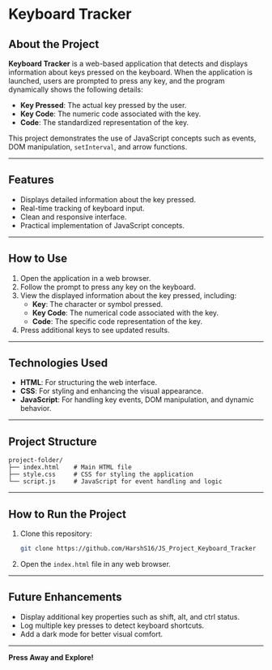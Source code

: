 # Keyboard Tracker

## About the Project

**Keyboard Tracker** is a web-based application that detects and displays information about keys pressed on the keyboard. When the application is launched, users are prompted to press any key, and the program dynamically shows the following details:
- **Key Pressed**: The actual key pressed by the user.
- **Key Code**: The numeric code associated with the key.
- **Code**: The standardized representation of the key.

This project demonstrates the use of JavaScript concepts such as events, DOM manipulation, `setInterval`, and arrow functions.

---

## Features
- Displays detailed information about the key pressed.
- Real-time tracking of keyboard input.
- Clean and responsive interface.
- Practical implementation of JavaScript concepts.

---

## How to Use
1. Open the application in a web browser.
2. Follow the prompt to press any key on the keyboard.
3. View the displayed information about the key pressed, including:
   - **Key**: The character or symbol pressed.
   - **Key Code**: The numerical code associated with the key.
   - **Code**: The specific code representation of the key.
4. Press additional keys to see updated results.

---

## Technologies Used
- **HTML**: For structuring the web interface.
- **CSS**: For styling and enhancing the visual appearance.
- **JavaScript**: For handling key events, DOM manipulation, and dynamic behavior.

---

## Project Structure
```
project-folder/
├── index.html    # Main HTML file
├── style.css     # CSS for styling the application
└── script.js     # JavaScript for event handling and logic
```

---

## How to Run the Project
1. Clone this repository:
   ```bash
   git clone https://github.com/HarshS16/JS_Project_Keyboard_Tracker
   ```
2. Open the `index.html` file in any web browser.

---


## Future Enhancements
- Display additional key properties such as shift, alt, and ctrl status.
- Log multiple key presses to detect keyboard shortcuts.
- Add a dark mode for better visual comfort.

---

**Press Away and Explore!**
